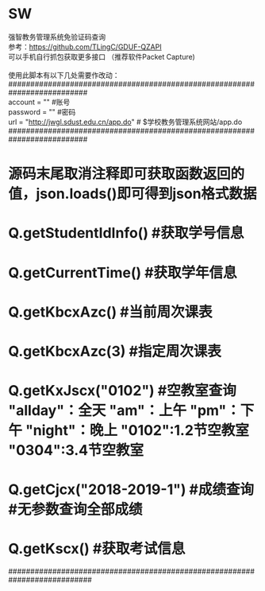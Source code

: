 # SW
强智教务管理系统免验证码查询<br>
参考：<a href="https://github.com/TLingC/GDUF-QZAPI">https://github.com/TLingC/GDUF-QZAPI</a><br>
可以手机自行抓包获取更多接口 （推荐软件Packet Capture)<br>
<br>
使用此脚本有以下几处需要作改动：<br>
##########################################################################<br>
account = "" #账号 <br>
password = "" #密码 <br>
url = "http://jwgl.sdust.edu.cn/app.do" # $学校教务管理系统网站/app.do<br>
##########################################################################<br>
# 源码末尾取消注释即可获取函数返回的值，json.loads()即可得到json格式数据<br>
# Q.getStudentIdInfo() #获取学号信息<br>
# Q.getCurrentTime() #获取学年信息<br>
# Q.getKbcxAzc() #当前周次课表<br>
# Q.getKbcxAzc(3) #指定周次课表<br>
# Q.getKxJscx("0102") #空教室查询 "allday"：全天 "am"：上午 "pm"：下午 "night"：晚上 "0102":1.2节空教室 "0304":3.4节空教室<br>
# Q.getCjcx("2018-2019-1") #成绩查询 #无参数查询全部成绩<br>
# Q.getKscx() #获取考试信息<br>
###########################################################################<br>
